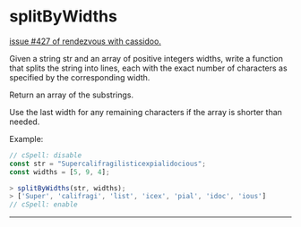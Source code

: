 # splitByWidths

[issue #427 of rendezvous with cassidoo.](https://buttondown.com/cassidoo/archive/change-your-life-today-dont-gamble-on-the-future/)

Given a string str and an array of positive integers widths,
write a function that splits the string into lines,
each with the exact number of characters as specified by
the corresponding width.

Return an array of the substrings.

Use the last width for any remaining characters if the array is shorter than needed.

Example:

```ts
// cSpell: disable
const str = "Supercalifragilisticexpialidocious";
const widths = [5, 9, 4];

> splitByWidths(str, widths);
> ['Super', 'califragi', 'list', 'icex', 'pial', 'idoc', 'ious']
// cSpell: enable
```

---

<!-- [Solution Playground](https://tsplay.dev/NlrlOW) -->
